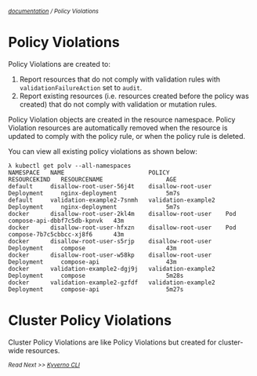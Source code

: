 <small>*[documentation](/README.md#documentation) / Policy Violations*</small>

# Policy Violations

Policy Violations are created to:
1. Report resources that do not comply with validation rules with `validationFailureAction` set to `audit`.
2. Report existing resources (i.e. resources created before the policy was created) that do not comply with validation or mutation rules.

Policy Violation objects are created in the resource namespace. Policy Violation resources are automatically removed when the resource is updated to comply with the policy rule, or when the policy rule is deleted. 

You can view all existing policy violations as shown below:

````
λ kubectl get polv --all-namespaces
NAMESPACE   NAME                        POLICY                RESOURCEKIND   RESOURCENAME                  AGE
default     disallow-root-user-56j4t    disallow-root-user    Deployment     nginx-deployment              5m7s
default     validation-example2-7snmh   validation-example2   Deployment     nginx-deployment              5m7s
docker      disallow-root-user-2kl4m    disallow-root-user    Pod            compose-api-dbbf7c5db-kpnvk   43m
docker      disallow-root-user-hfxzn    disallow-root-user    Pod            compose-7b7c5cbbcc-xj8f6      43m
docker      disallow-root-user-s5rjp    disallow-root-user    Deployment     compose                       43m
docker      disallow-root-user-w58kp    disallow-root-user    Deployment     compose-api                   43m
docker      validation-example2-dgj9j   validation-example2   Deployment     compose                       5m28s
docker      validation-example2-gzfdf   validation-example2   Deployment     compose-api                   5m27s
````

# Cluster Policy Violations

Cluster Policy Violations are like Policy Violations but created for cluster-wide resources.


<small>*Read Next >> [Kyverno CLI](/documentation/kyverno-cli.md)*</small>
